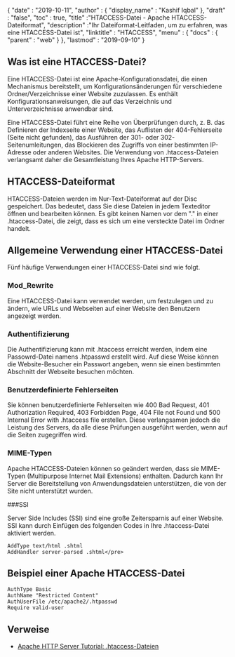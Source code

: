 {
  "date" : "2019-10-11",
  "author" : {
    "display_name" : "Kashif Iqbal"
},
  "draft" : "false",
  "toc" : true,
  "title" :"HTACCESS-Datei - Apache HTACCESS-Dateiformat",
  "description" :"Ihr Dateiformat-Leitfaden, um zu erfahren, was eine HTACCESS-Datei ist",
  "linktitle" : "HTACCESS",
  "menu" : {
    "docs" : {
      "parent" : "web"
}
},
  "lastmod" : "2019-09-10"
}

## Was ist eine HTACCESS-Datei?

Eine HTACCESS-Datei ist eine Apache-Konfigurationsdatei, die einen Mechanismus bereitstellt, um Konfigurationsänderungen für verschiedene Ordner/Verzeichnisse einer Website zuzulassen. Es enthält Konfigurationsanweisungen, die auf das Verzeichnis und Unterverzeichnisse anwendbar sind.

Eine HTACCESS-Datei führt eine Reihe von Überprüfungen durch, z. B. das Definieren der Indexseite einer Website, das Auflisten der 404-Fehlerseite (Seite nicht gefunden), das Ausführen der 301- oder 302-Seitenumleitungen, das Blockieren des Zugriffs von einer bestimmten IP-Adresse oder anderen Websites. Die Verwendung von .htaccess-Dateien verlangsamt daher die Gesamtleistung Ihres Apache HTTP-Servers.

## HTACCESS-Dateiformat

HTACCESS-Dateien werden im Nur-Text-Dateiformat auf der Disc gespeichert. Das bedeutet, dass Sie diese Dateien in jedem Texteditor öffnen und bearbeiten können. Es gibt keinen Namen vor dem "." in einer .htaccess-Datei, die zeigt, dass es sich um eine versteckte Datei im Ordner handelt.

## Allgemeine Verwendung einer HTACCESS-Datei

Fünf häufige Verwendungen einer HTACCESS-Datei sind wie folgt.

### Mod_Rewrite

Eine HTACCESS-Datei kann verwendet werden, um festzulegen und zu ändern, wie URLs und Webseiten auf einer Website den Benutzern angezeigt werden.

### Authentifizierung

Die Authentifizierung kann mit .htaccess erreicht werden, indem eine Passowrd-Datei namens .htpasswd erstellt wird. Auf diese Weise können die Website-Besucher ein Passwort angeben, wenn sie einen bestimmten Abschnitt der Webseite besuchen möchten.

### Benutzerdefinierte Fehlerseiten

Sie können benutzerdefinierte Fehlerseiten wie 400 Bad Request, 401 Authorization Required, 403 Forbidden Page, 404 File not Found und 500 Internal Error with .htaccess file erstellen. Diese verlangsamen jedoch die Leistung des Servers, da alle diese Prüfungen ausgeführt werden, wenn auf die Seiten zugegriffen wird.

### MIME-Typen

Apache HTACCESS-Dateien können so geändert werden, dass sie MIME-Typen (Multipurpose Internet Mail Extensions) enthalten. Dadurch kann Ihr Server die Bereitstellung von Anwendungsdateien unterstützen, die von der Site nicht unterstützt wurden.

###SSI

Server Side Includes (SSI) sind eine große Zeitersparnis auf einer Website. SSI kann durch Einfügen des folgenden Codes in Ihre .htaccess-Datei aktiviert werden.

```
AddType text/html .shtml
AddHandler server-parsed .shtml</pre>
```

## Beispiel einer Apache HTACCESS-Datei

```
AuthType Basic
AuthName "Restricted Content"
AuthUserFile /etc/apache2/.htpasswd
Require valid-user
```

## Verweise

* [Apache HTTP Server Tutorial: .htaccess-Dateien](https://httpd.apache.org/docs/current/howto/htaccess.html)


